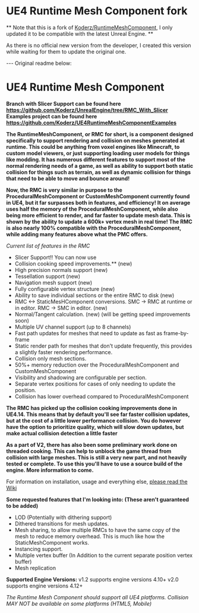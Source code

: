 # UE4 Runtime Mesh Component fork

** Note that this is a fork of [Koderz/RuntimeMeshComponent](https://github.com/Koderz/RuntimeMeshComponent), I only updated it to be compatible with the latest Unreal Engine. **

As there is no official new version from the developer, I created this version while waiting for them to update the original one.

--- Original readme below:

# UE4 Runtime Mesh Component

**Branch with Slicer Support can be found here https://github.com/Koderz/UnrealEngine/tree/RMC_With_Slicer**
**Examples project can be found here https://github.com/Koderz/UE4RuntimeMeshComponentExamples**


**The RuntimeMeshComponent, or RMC for short, is a component designed specifically to support rendering and collision on meshes generated at runtime. This could be anything from voxel engines like Minecraft, to custom model viewers, or just supporting loading user models for things like modding. It has numerous different features to support most of the normal rendering needs of a game, as well as ability to support both static collision for things such as terrain, as well as dynamic collision for things that need to be able to move and bounce around!**

**Now, the RMC is very similar in purpose to the ProceduralMeshComponent or CustomMeshComponent currently found in UE4, but it far surpasses both in features, and efficiency! It on average uses half the memory of the ProceduralMeshComponent, while also being more efficient to render, and far faster to update mesh data. This is shown by the ability to update a 600k+ vertex mesh in real time! The RMC is also nearly 100% compatible with the ProceduralMeshComponent, while adding many features above what the PMC offers.**


*Current list of features in the RMC*
* Slicer Support!!  You can now use
* Collision cooking speed improvements.** (new)
* High precision normals support (new)
* Tessellation support (new)
* Navigation mesh support (new)
* Fully configurable vertex structure (new)
* Ability to save individual sections or the entire RMC to disk (new)
* RMC <-> StaticMesHComponent conversions.  SMC -> RMC at runtime or in editor.  RMC -> SMC in editor.  (new)
* Normal/Tangent calculation. (new) (will be getting speed improvements soon)
* Multiple UV channel support (up to 8 channels) 
* Fast path updates for meshes that need to update as fast as frame-by-frame
* Static render path for meshes that don't update frequently, this provides a slightly faster rendering performance.
* Collision only mesh sections.
* 50%+ memory reduction over the ProceduralMeshComponent and CustomMeshComponent
* Visibility and shadowing are configurable per section.
* Separate vertex positions for cases of only needing to update the position.
* Collision has lower overhead compared to ProceduralMeshComponent

**The RMC has picked up the collision cooking improvements done in UE4.14. This means that by default you'll see far faster collision updates, but at the cost of a little lower performance collision. You do however have the option to prioritize quality, which will slow down updates, but make actual collision detection a little faster**

**As a part of V2, there has also been some preliminary work done on threaded cooking. This can help to unblock the game thread from collision with large meshes. This is still a very new part, and not heavily tested or complete. To use this you'll have to use a source build of the engine. More information to come.**

For information on installation, usage and everything else, [please read the Wiki](https://github.com/Koderz/UE4RuntimeMeshComponent/wiki/)

**Some requested features that I'm looking into: (These aren't guaranteed to be added)**
* LOD (Potentially with dithering support)
* Dithered transitions for mesh updates.
* Mesh sharing, to allow multiple RMCs to have the same copy of the mesh to reduce memory overhead. This is much like how the StaticMeshComponent works.
* Instancing support.
* Multiple vertex buffer (In Addition to the current separate position vertex buffer)
* Mesh replication

**Supported Engine Versions:**
v1.2 supports engine versions 4.10+
v2.0 supports engine versions 4.12+

*The Runtime Mesh Component should support all UE4 platforms.*
*Collision MAY NOT be available on some platforms (HTML5, Mobile)*
